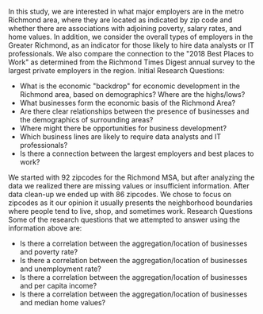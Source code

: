 In this study, we are interested in what major employers are in the metro Richmond area, where they are located as indicated by zip code and whether there are associations with adjoining poverty, salary rates, and home values.
In addition, we consider the overall types of employers in the Greater Richmond, as an indicator for those likely to hire data analysts or IT professionals. We also compare the connection to the "2018 Best Places to Work" as determined from the Richmond Times Digest annual survey to the largest private employers in the region.
Initial Research Questions:
   *	What is the economic "backdrop" for economic development in the Richmond area, based on demographics? Where are the highs/lows?
   *	What businesses form the economic basis of the Richmond Area?
   *	Are there clear relationships between the presence of businesses and the demographics of surrounding areas?
   *	Where might there be opportunities for business development?
   *	Which business lines are likely to require data analysts and IT professionals?
   *	Is there a connection between the largest employers and best places to work?

We started with 92 zipcodes for the Richmond MSA, but after analyzing the data we realized there are missing values or insufficient information. After data clean-up we ended up with 86 zipcodes. We chose to focus on zipcodes as it our opinion it usually presents the neighborhood boundaries where people tend to live, shop, and sometimes work. Research Questions
Some of the research questions that we attempted to answer using the information above are:
   *	Is there a correlation between the aggregation/location of businesses and poverty rate?
   *	Is there a correlation between the aggregation/location of businesses and unemployment rate?
   *	Is there a correlation between the aggregation/location of businesses and per capita income?
   *	Is there a correlation between the aggregation/location of businesses and median home values?

